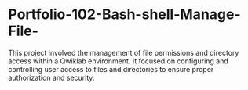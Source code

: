 # Portfolio-102-Bash-shell-Manage-File-
This project involved the management of file permissions and directory access within a Qwiklab environment. It focused on configuring and controlling user access to files and directories to ensure proper authorization and security.
